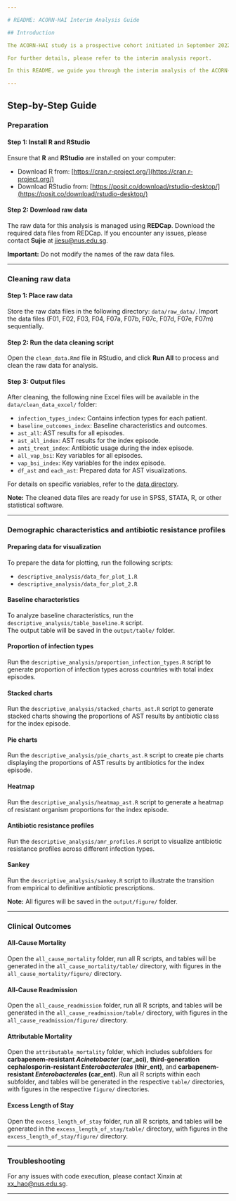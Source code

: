 ```yaml
---

# README: ACORN-HAI Interim Analysis Guide

## Introduction

The ACORN-HAI study is a prospective cohort initiated in September 2022 and scheduled to conclude in December 2024, with data for this interim analysis updated as of April 26, 2024. The study aims to establish a large-scale, multi-center patient-centered surveillance network focused on antimicrobial resistance in severe healthcare-associated infections. Additionally, it serves as a foundation for future interventional clinical trials targeting multidrug-resistant infections. This includes building the capacity of microbiology laboratories and developing robust data collection and sharing platforms.

For further details, please refer to the interim analysis report.

In this README, we guide you through the interim analysis of the ACORN-HAI cohort using R. The guide covers baseline characteristics, microbiology data, and antibiotic usage, alongside explanations, code examples, and the implications of each component.

---
```


## Step-by-Step Guide

### Preparation

#### Step 1: Install R and RStudio
Ensure that **R** and **RStudio** are installed on your computer:

- Download R from: [https://cran.r-project.org/](https://cran.r-project.org/)
- Download RStudio from: [https://posit.co/download/rstudio-desktop/](https://posit.co/download/rstudio-desktop/)

#### Step 2: Download raw data
The raw data for this analysis is managed using **REDCap**. Download the required data files from REDCap. If you encounter any issues, please contact **Sujie** at jiesu@nus.edu.sg.

**Important:** Do not modify the names of the raw data files.

---

### Cleaning raw data

#### Step 1: Place raw data
Store the raw data files in the following directory: `data/raw_data/`. Import the data files (F01, F02, F03, F04, F07a, F07b, F07c, F07d, F07e, F07m) sequentially.

#### Step 2: Run the data cleaning script
Open the `clean_data.Rmd` file in RStudio, and click **Run All** to process and clean the raw data for analysis.

#### Step 3: Output files
After cleaning, the following nine Excel files will be available in the `data/clean_data_excel/` folder:

- `infection_types_index`: Contains infection types for each patient.
- `baseline_outcomes_index`: Baseline characteristics and outcomes.
- `ast_all`: AST results for all episodes.
- `ast_all_index`: AST results for the index episode.
- `anti_treat_index`: Antibiotic usage during the index episode.
- `all_vap_bsi`: Key variables for all episodes.
- `vap_bsi_index`: Key variables for the index episode.
- `df_ast` and `each_ast`: Prepared data for AST visualizations.

For details on specific variables, refer to the [data directory](https://docs.google.com/spreadsheets/d/1vjWEZeZuSjVBDFOE1_vwWC4YEVcdSkaDV3bWvFfXKLc/edit?gid=891995523#gid=891995523).

**Note:** The cleaned data files are ready for use in SPSS, STATA, R, or other statistical software.

---

### Demographic characteristics and antibiotic resistance profiles

#### Preparing data for visualization
To prepare the data for plotting, run the following scripts:
- `descriptive_analysis/data_for_plot_1.R`
- `descriptive_analysis/data_for_plot_2.R`

#### Baseline characteristics 
To analyze baseline characteristics, run the `descriptive_analysis/table_baseline.R` script.  
The output table will be saved in the `output/table/` folder.

#### Proportion of infection types
Run the `descriptive_analysis/proportion_infection_types.R` script to generate proportion of infection types across countries with total index episodes.

#### Stacked charts
Run the `descriptive_analysis/stacked_charts_ast.R` script to generate stacked charts showing the proportions of AST results by antibiotic class for the index episode.

#### Pie charts 
Run the `descriptive_analysis/pie_charts_ast.R` script to create pie charts displaying the proportions of AST results by antibiotics for the index episode.

#### Heatmap
Run the `descriptive_analysis/heatmap_ast.R` script to generate a heatmap of resistant organism proportions for the index episode.

#### Antibiotic resistance profiles
Run the `descriptive_analysis/amr_profiles.R` script to visualize antibiotic resistance profiles across different infection types.

#### Sankey 
Run the `descriptive_analysis/sankey.R` script to illustrate the transition from empirical to definitive antibiotic prescriptions.

**Note:** All figures will be saved in the `output/figure/` folder.

---

### Clinical Outcomes

#### All-Cause Mortality
Open the `all_cause_mortality` folder, run all R scripts, and tables will be generated in the `all_cause_mortality/table/` directory, with figures in the `all_cause_mortality/figure/` directory.

#### All-Cause Readmission
Open the `all_cause_readmission` folder, run all R scripts, and tables will be generated in the `all_cause_readmission/table/` directory, with figures in the `all_cause_readmission/figure/` directory.

#### Attributable Mortality
Open the `attributable_mortality` folder, which includes subfolders for **carbapenem-resistant *Acinetobacter* (car_aci)**, **third-generation cephalosporin-resistant *Enterobacterales* (thir_ent)**, and **carbapenem-resistant *Enterobacterales* (car_ent)**. Run all R scripts within each subfolder, and tables will be generated in the respective `table/` directories, with figures in the respective `figure/` directories.

#### Excess Length of Stay
Open the `excess_length_of_stay` folder, run all R scripts, and tables will be generated in the `excess_length_of_stay/table/` directory, with figures in the `excess_length_of_stay/figure/` directory.

---

### Troubleshooting
For any issues with code execution, please contact Xinxin at xx_hao@nus.edu.sg.

--- 
